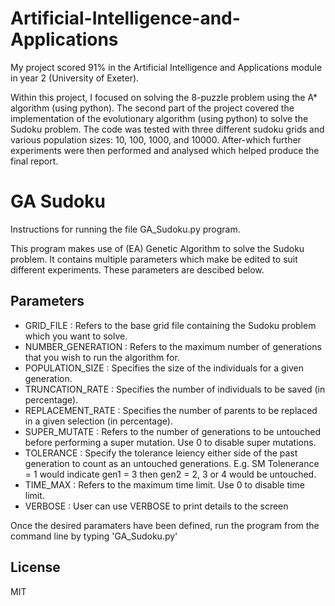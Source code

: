 # Artificial-Intelligence-and-Applications
My project scored 91% in the Artificial Intelligence and Applications module in year 2 (University of Exeter).  

Within this project, I focused on solving the 8-puzzle problem using the A* algorithm (using python). The second part of the project covered the implementation of the evolutionary algorithm (using python) to solve the Sudoku problem. The code was tested with three different sudoku grids and various population sizes: 10, 100, 1000, and 10000. After-which further experiments were then performed and analysed which helped produce the final report.

# GA Sudoku

Instructions for running the file GA_Sudoku.py program.

This program makes use of (EA) Genetic Algorithm to solve the Sudoku problem.
It contains multiple parameters which make be edited to suit different experiments.
These parameters are descibed below.

## Parameters
- GRID_FILE : Refers to the base grid file containing the Sudoku problem which you want to solve.
- NUMBER_GENERATION : Refers to the maximum number of generations that you wish to run the algorithm for.
- POPULATION_SIZE : Specifies the size of the individuals for a given generation.
- TRUNCATION_RATE : Specifies the number of individuals to be saved (in percentage).
- REPLACEMENT_RATE : Specifies the number of parents to be replaced in a given selection (in percentage).
- SUPER_MUTATE : Refers to the number of generations to be untouched before performing a super mutation. Use 0 to disable super mutations.
- TOLERANCE : Specify the tolerance leiency either side of the past generation to count as an untouched generations. E.g. SM Tolenerance = 1 would indicate gen1 = 3 then gen2 = 2, 3 or 4 would be untouched.
- TIME_MAX : Refers to the maximum time limit. Use 0 to disable time limit.
- VERBOSE : User can use VERBOSE to print details to the screen

Once the desired paramaters have been defined, run the program from the command line by typing 'GA_Sudoku.py'
## License

MIT
